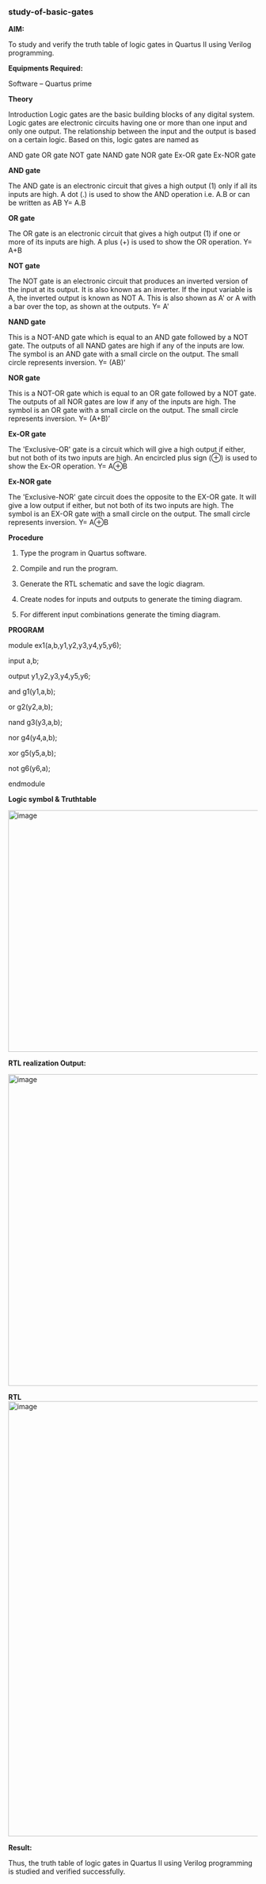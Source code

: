 ### study-of-basic-gates

**AIM:** 

To study and verify the truth table of logic gates in Quartus II using Verilog programming.

**Equipments Required:**

Software – Quartus prime 

**Theory**

Introduction Logic gates are the basic building blocks of any digital system. Logic gates are electronic circuits having one or more than one input and only one output. The relationship between the input and the output is based on a certain logic. Based on this, logic gates are named as

AND gate OR gate NOT gate NAND gate NOR gate Ex-OR gate Ex-NOR gate

**AND gate**

The AND gate is an electronic circuit that gives a high output (1) only if all its inputs are high. A dot (.) is used to show the AND operation i.e. A.B or can be written as AB
Y= A.B

**OR gate** 

The OR gate is an electronic circuit that gives a high output (1) if one or more of its inputs are high. A plus (+) is used to show the OR operation.
Y= A+B

**NOT gate**

The NOT gate is an electronic circuit that produces an inverted version of the input at its output. It is also known as an inverter. If the input variable is A, the inverted output is known as NOT A. This is also shown as A' or A with a bar over the top, as shown at the outputs.
Y= A'

**NAND gate**

This is a NOT-AND gate which is equal to an AND gate followed by a NOT gate. The outputs of all NAND gates are high if any of the inputs are low. The symbol is an AND gate with a small circle on the output. The small circle represents inversion.
Y= (AB)’

**NOR gate**

This is a NOT-OR gate which is equal to an OR gate followed by a NOT gate. The outputs of all NOR gates are low if any of the inputs are high. The symbol is an OR gate with a small circle on the output. The small circle represents inversion.
Y= (A+B)’

**Ex-OR gate**

The 'Exclusive-OR' gate is a circuit which will give a high output if either, but not both of its two inputs are high. An encircled plus sign (⊕) is used to show the Ex-OR operation.
Y= A⊕B

**Ex-NOR gate**

The 'Exclusive-NOR' gate circuit does the opposite to the EX-OR gate. It will give a low output if either, but not both of its two inputs are high. The symbol is an EX-OR gate with a small circle on the output. The small circle represents inversion.
Y= A⊕B

**Procedure** 

1.	Type the program in Quartus software.

2.	Compile and run the program.

3.	Generate the RTL schematic and save the logic diagram.

4.	Create nodes for inputs and outputs to generate the timing diagram.

5.	For different input combinations generate the timing diagram.


**PROGRAM**

module ex1(a,b,y1,y2,y3,y4,y5,y6);

input a,b;

output y1,y2,y3,y4,y5,y6;

and g1(y1,a,b);

or g2(y2,a,b);

nand g3(y3,a,b);

nor g4(y4,a,b);

xor g5(y5,a,b);

not g6(y6,a);

endmodule

 
**Logic symbol & Truthtable**

<img width="750" height="487" alt="image" src="https://github.com/user-attachments/assets/0a2677a7-84b2-4f9d-a674-633db6b43ed9" />


**RTL realization Output:** 

<img width="790" height="628" alt="image" src="https://github.com/user-attachments/assets/dcc31da9-4d49-4f57-95f6-38be07e8c8b7" />


**RTL**
<img width="1917" height="877" alt="image" src="https://github.com/user-attachments/assets/b8956e31-5b62-41da-b276-1bd150b82d4e" />

**Result:**

Thus, the truth table of logic gates in Quartus II using Verilog programming is studied
and verified successfully.



